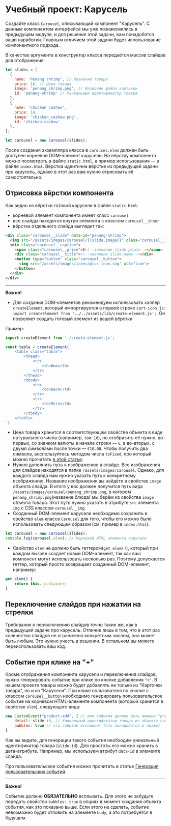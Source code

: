 # Учебный проект: Карусель

Создайте класс `Carousel`, описывающий компонент "Карусель".
С данным компонентом интерфейса мы уже познакомились в предыдущем модуле, и для решения этой задачи, вам понадобятся ваши наработки. 
Главным отличием этой задачи будет использование компонентного подхода.

В качестве аргумента в конструктор класса передаётся массив слайдов для отображения:

```js
let slides = [
  {
    name: 'Penang shrimp', // Название товара
    price: 16, // Цена товара
    image: 'penang_shrimp.png', // Название файла картинки
    id: 'penang-shrimp' // Уникальный идентификатор товара
  },
  {
    name: 'Chicken cashew',
    price: 14,
    image: 'chicken_cashew.png',
    id: 'chicken-cashew'
  },
];

let carousel = new Carousel(slides);
```

После создания экземпляра класса в `carousel.elem` должен быть доступен корневой DOM-элемент карусели.
На вёрстку компонента можно посмотреть в файле `static.html`, а пример использования — в файле `index.html`.
Вёрстка идентична вёрстке из предыдущей задачи про карусель, однако в этот раз вам нужно отрисовать её самостоятельно. 

## Отрисовка вёрстки компонента

Как видно из вёрстки готовой карусели в файле `static.html`:
- корневой элемент компонента имеет класс `carousel` 
- все слайды находятся внутри элемента с классом `carousel__inner`
- вёрстка отдельного слайда выглядит так:

```html
<div class="carousel__slide" data-id="penang-shrimp">
  <img src="/assets/images/carousel/{{slide.image}}" class="carousel__img" alt="slide">
  <div class="carousel__caption">
    <span class="carousel__price">€<!--значение slide.price--></span>
    <div class="carousel__title"><!--значение slide.name--></div>
    <button type="button" class="carousel__button">
      <img src="/assets/images/icons/plus-icon.svg" alt="icon">
    </button>
  </div>
</div>
```

***

**Важно!**
- Для создания DOM-клементов рекомендуем использовать хэлпер `createElement`, который импортируется в первой строке `cart-icon.js`: `import createElement from '../../assets/lib/create-element.js';`. Он позволяет создать готовый элемент из вашей вёрстки

Пример:

```js
import createElement from './create-element.js';

const table = createElement(`
    <table class="table">
        <thead>
            <tr>
                <th>Имя</th>
            </tr>
        </thead>
        <tbody>
            <tr>
                <td>Вася</td>
            </tr>
            <tr>
                <td>Петя</td>
            </tr>
        </tbody>
    </table>
`)
```
- Цена товара хранится в соответствующем свойстве объекта в виде натурального числа (например, так: `10`), но отобразить её нужно, во-первых, со значком валюты в начале строки  — `€`, а во-вторых, с двумя символами после точки — `€10.00`. Чтобы получить два символа, воспользуйтесь методом числа `toFixed`, про который можно прочитать [в этой статье](https://learn.javascript.ru/number#okruglenie).
- Нужно дополнить путь к изображению в слайде. Все изображения для слайдов находятся в папке `/assets/images/carousel`. Однако, для каждого слайда нам нужно указать путь к конкретному изображению. Название изображения вы найдёте в свойстве `image` объекта слайда. В итоге у вас должен получится путь вида `/assets/images/carousel/penang_shrimp.png`, в котором `penang_shrimp.png`(название блюда) мы берём из свойства `image` объекта товара. Этот путь нужно указать в атрибуте `src` элемента `img` с CSS классом `carousel__img`.
- Созданный DOM-элемент карусели необходимо сохранить в свойство `elem` класса `Carousel` для того, чтобы его можно было использовать следующим образом (см. пример в `index.html`):

```js
let carousel = new Carousel(slides);
console.log(carousel.elem); // Корневой HTML элемента карусели
```

- Свойство `elem` не должно быть геттером(`get elem()`), который при каждом вызове создает новый DOM-элемент, так как ваш компонент могут использовать несколько раз. Поэтому допускается геттер, который просто возвращает созданный DOM-элемент, например:
```js
get elem() {
    return this._container;
}
```

## Переключение слайдов при нажатии на стрелки

Требования к переключению слайдов точно такие же, как в предыдущей задаче про карусель.
Отличие лишь в том, что в этот раз количество слайдов не ограничено конкретным числом, оно может быть любым.
Это нужно учесть в решении. 
В остальном вы можете переиспользовать ваш код.

## Событие при клике на "+"

Кроме отображения компонента карусели и переключения слайдов, нужно генерировать событие при клике по кнопке добавления `"+"`.
В нашем проекте товары можно будет добавлять не только из "Карточки товара", но и из "Карусели".
При клике пользователя по кнопке с классом `carousel__button` необходимо генерировать пользовательское событие на корневом HTML-элементе компонента (который хранится в свойстве `elem`), следующего вида: 

```js
new CustomEvent("product-add", { // имя события должно быть именно "product-add"
    detail: slide.id, // Уникальный идентификатор товара из объекта слайда
    bubbles: true // это событие всплывает (это понадобится в позже)
}
```

Как вы видите, для генерации такого события необходим уникальный идентификатор товара (`slide.id`). 
Для простоты его можно хранить в дата-атрибуте.
Например, мы используем атрибут `data-id` в элементе слайда.

Про пользовательские события можно прочитать в статье [Генерация пользовательских событий](https://learn.javascript.ru/dispatch-events).
***
__Важно!__

Событие должно **ОБЯЗАТЕЛЬНО** всплывать.
Для этого не забудьте передать свойство `bubbles: true` в опциях в момент создания объекта события, как это показано выше.
Если этого не сделать, событие невозможно будет отловить на элементе `body`, а это потребуется в будущем.
